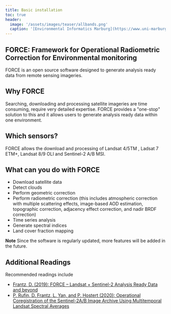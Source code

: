 ```yaml
---
title: Basic installation
toc: true
header:
  image: '/assets/images/teaser/allbands.png'
  caption: '[Environmental Informatics Marburg](https://www.uni-marburg.de/en/fb19/disciplines/physisch/environmentalinformatics){:target="_blank"}'
---
```


## FORCE: Framework for Operational Radiometric Correction for Environmental monitoring

FORCE is an open source software designed to generate analysis ready data from remote sensing imageries. 

## Why FORCE

Searching, downloading and processing satellite imageries are time consuming, require very detailed expertise. FORCE provides a "one-stop" solution to this and it allows users to generate analysis ready data within one environment.

## Which sensors?

FORCE allows the download and processing of Landsat 4/5TM , Ladsat 7 ETM+, Landsat 8/9 OLI and Sentinel-2 A/B MSI.

## What can you do with FORCE

* Download satellite data
* Detect clouds
* Perform geometric correction
* Perform radiometric correction (this includes atmospheric correction with multiple scattering effects, image-based AOD estimation, topographic correction, adjacency effect correction, and nadir BRDF correction)
* Time series analysis
* Generate spectral indices
* Land cover fraction mapping 

**Note** Since the software is regularly updated, more features will be added in the future.

## Additional Readings
Recommended readings include 
* [Frantz, D. (2019): FORCE – Landsat + Sentinel-2 Analysis Ready Data and beyond](http://doi.org/10.3390/rs11091124)
* [P. Rufin, D. Frantz, L. Yan, and P. Hostert (2020): Operational Coregistration of the Sentinel-2A/B Image Archive Using Multitemporal Landsat Spectral Averages](https://doi.org/10.1109/LGRS.2020.2982245)